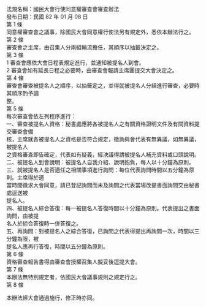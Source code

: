 法規名稱：國民大會行使同意權審查會審查辦法  
發布日期：民國 82 年 01 月 08 日  
第 1 條  
同意權審查會之議事，除國民大會同意權行使法另有規定外，悉依本辦法行之。  
第 2 條  
審查會之主席，由召集人分兩組輪流擔任，其順序以抽籤決定之。  
第 3 條  
1 審查會應依大會日程表規定進行，並通知被提名人到會。  
2 審查會如有延長日程之必要時，由審查會報請主席團提交大會決定之。  
第 4 條  
審查會審查被提名人之順序，以抽籤定之，並得就被提名人分組進行審查，必要時其順序酌予調  
整。  
第 5 條  
每次審查會依左列程序進行：  
一、審查被提名人資格：秘書處應將各被提名人之有關資格證明文件及有關資料提交審查會備  
核，主席就各被提名人之資格是否符合規定，徵詢與會代表有無異議，如無異議，被提名人  
之資格審查即告確定，代表如有疑義，經決議得請被提名人補充資料或口頭說明。  
二、被提名人到會說明：被提名人自我介紹、說明抱負，每人以十分鐘為原則。  
三、就被提名人是否適任之相關事項進行詢問：每位代表詢問時間以五分鐘為原則。主席得於適  
當時間徵求大會同意，請已登記詢問而未及詢問之代表當場改提書面詢問交由秘書處逕送被  
提名人。  
四、被提名人綜合答復：每一被提名人答復時間以十分鐘為原則。代表提出之書面詢問，由被提  
名人於綜合答復時一併答復之。  
五、再詢問：對被提名人之綜合答復，已詢問之代表得提出再詢問一次，時間以三分鐘為限，被  
提名人應再行答復，時間以五分鐘為原則。  
第 6 條  
資格審查報告書得由審查會授權召集人擬妥後逕提大會。  
第 7 條  
本辦法無特別規定者，依國民大會議事規則之規定行之。  
第 8 條  


本辦法經大會通過施行，修正時亦同。  



